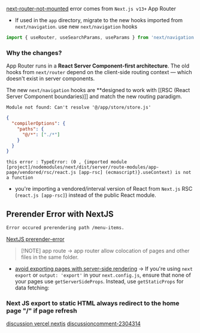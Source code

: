 [next-router-not-mounted](https://nextjs.org/docs/messages/next-router-not-mounted)
error comes from `Next.js v13+` App Router
- If used in the `app` directory, migrate to the new hooks imported from `next/navigation`.
use new `next/navigation` hooks
```js
import { useRouter, useSearchParams, useParams } from 'next/navigation'
```

### Why the changes?
App Router runs in a **React Server Component-first architecture**. The old hooks from `next/router` depend on the client-side routing context — which doesn't exist in server components.

The new `next/navigation` hooks are **designed to work with [[RSC (React Server Component boundaries)]] and match the new routing paradigm.

```text
Module not found: Can't resolve '@/app/store/store.js'
```

```json
{
  "compilerOptions": {
    "paths": {
      "@/*": ["./*"]
    }
  }
}

```

```text
this error : TypeError: (0 , {imported module [project]/nodemodules/next/dist/server/route-modules/app-page/vendored/rsc/react.js [app-rsc] (ecmascript)}.useContext) is not a function
```

- you're importing a vendored/interval version of React from `Next.js` RSC (`react.js [app-rsc]`) instead of the public React module.

## Prerender Error with NextJS
```txt
Error occured prerendering path /menu-items.
```
[NextJS prerender-error](https://nextjs.org/docs/messages/prerender-error)

> [!NOTE] app route -> app router allow colocation of pages and other files in the same folder.

- [avoid exporting pages with server-side rendering](https://nextjs.org/docs/messages/prerender-error#4-avoid-exporting-pages-with-server-side-rendering) -> If you're using `next export` or `output: 'export'` in your `next.config.js`, ensure that none of your pages use `getServerSideProps`. Instead, use `getStaticProps` for data fetching:

### Next JS export to static HTML always redirect to the home page "/" if page refresh
[discussion vercel nextjs](https://github.com/vercel/next.js/discussions/10522)
[discussioncomment-2304314](https://github.com/vercel/next.js/discussions/10522#discussioncomment-2304314)

